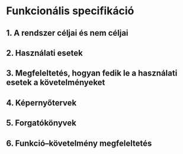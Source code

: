 # Funkcionális specifikáció

## 1. A rendszer céljai és nem céljai

## 2. Használati esetek

## 3. Megfeleltetés, hogyan fedik le a használati esetek a követelményeket

## 4. Képernyőtervek

## 5. Forgatókönyvek

## 6. Funkció–követelmény megfeleltetés
